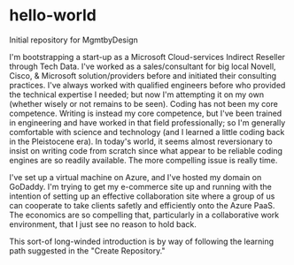 # hello-world
Initial repository for MgmtbyDesign

I'm bootstrapping a start-up as a Microsoft Cloud-services Indirect Reseller through Tech Data.  I've worked as a sales/consultant for big local Novell, Cisco, & Microsoft solution/providers before and initiated their consulting practices.  I've always worked with qualified engineers before who provided the technical expertise I needed; but now I'm attempting it on my own (whether wisely or not remains to be seen).  Coding has not been my core competence.  Writing is instead my core competence, but I've been trained in engineering and have worked in that field professionally; so I'm generally comfortable with science and technology (and I learned a little coding back in the Pleistocene era).  In today's world, it seems almost reversionary to insist on writing code from scratch since what appear to be reliable coding engines are so readily available.  The more compelling issue is really time.

I've set up a virtual machine on Azure, and I've hosted my domain on GoDaddy.  I'm trying to get my e-commerce site up and running with the intention of setting up an effective collaboration site where a group of us can cooperate to take clients safetly and efficiently onto the Azure PaaS.  The economics are so compelling that, particularly in a collaborative work environment, that I just see no reason to hold back.

This sort-of long-winded introduction is by way of following the learning path suggested in the "Create Repository."
